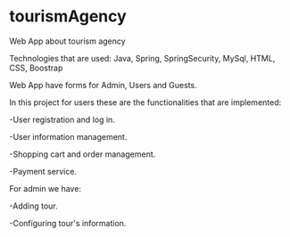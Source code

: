 # tourismAgency
Web App about tourism agency

Technologies that are used: Java, Spring, SpringSecurity, MySql, HTML, CSS, Boostrap

Web App have forms for Admin, Users and Guests.

In this project for users these are the functionalities that are implemented:

-User registration and log in.

-User information management.

-Shopping cart and order management.

-Payment service.


For admin we have:

-Adding tour.

-Configuring tour's information.
